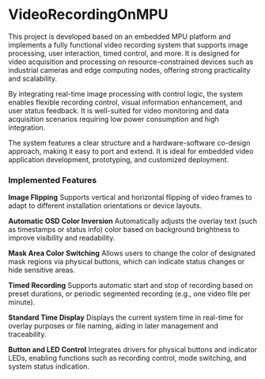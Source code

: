 # VideoRecordingOnMPU
This project is developed based on an embedded MPU platform and implements a fully functional video recording system that supports image processing, user interaction, timed control, and more. It is designed for video acquisition and processing on resource-constrained devices such as industrial cameras and edge computing nodes, offering strong practicality and scalability.

By integrating real-time image processing with control logic, the system enables flexible recording control, visual information enhancement, and user status feedback. It is well-suited for video monitoring and data acquisition scenarios requiring low power consumption and high integration.

The system features a clear structure and a hardware-software co-design approach, making it easy to port and extend. It is ideal for embedded video application development, prototyping, and customized deployment.

### Implemented Features

**Image Flipping**
Supports vertical and horizontal flipping of video frames to adapt to different installation orientations or device layouts.

**Automatic OSD Color Inversion**
Automatically adjusts the overlay text (such as timestamps or status info) color based on background brightness to improve visibility and readability.

**Mask Area Color Switching**
Allows users to change the color of designated mask regions via physical buttons, which can indicate status changes or hide sensitive areas.

**Timed Recording**
Supports automatic start and stop of recording based on preset durations, or periodic segmented recording (e.g., one video file per minute).

**Standard Time Display**
Displays the current system time in real-time for overlay purposes or file naming, aiding in later management and traceability.

**Button and LED Control**
Integrates drivers for physical buttons and indicator LEDs, enabling functions such as recording control, mode switching, and system status indication.

